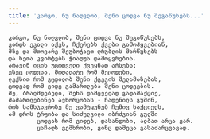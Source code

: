 ```yaml
---
title: 'კარგო, ნუ ნაღვლობ, შენი ცოდვა ნუ შეგაწუხებს...'
---
```


    კარგო, ნუ ნაღვლობ, შენი ცოდვა ნუ შეგაწუხებს,
    ვარდს ეკალი აქვს, ჩქერებს ქვები გამოჰყვებიან,
    მზე და მთოვარე შეუბოჭავთ ღრუბლის მარწუხებს
    და ხეთა კვირტებს ჭიაღუა დამოყვრებია.
    არავინ იცის უცოდველი ქვეყნად არსება;
    ესეც ცოდვაა, მოღალატე რომ მეცოდები,
    ლექსით რომ ვცდილობ შენი ქცევის შელამაზებას,
    ცოდვად რომ ვიდე გამართლება შენი ცოდვების.
    მე, ბრალმდებელი, შენს დამცველად გადამაქციე,
    მამართლებინებ ავხორცობას - ჩადენილს გუშინ,
    როს სამსჯავროზე მე ვამტყუნებ ჩემივ საქციელს,
    ამ დროს ტრფობა და სიძულვილი იბრძვიან გულში
            ცოდვას რომ ვიდებ, დასანდობი, ალბათ არცა ვარ.
            ყაჩაღს ვემხრობი, ვინც დამეცა გასაძარცვავად.
